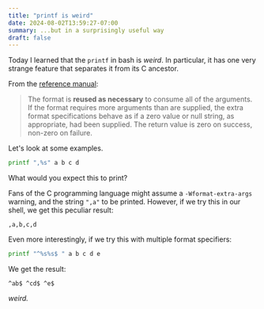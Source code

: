 ```yaml
---
title: "printf is weird"
date: 2024-08-02T13:59:27-07:00
summary: ...but in a surprisingly useful way
draft: false
---
```


Today I learned that the `printf` in bash is *weird*. In particular, it has one very strange feature that separates it from its C ancestor.

From the [reference manual](https://www.gnu.org/software/bash/manual/bash.html#index-printf):
> The format is **reused as necessary** to consume all of the arguments. If the format requires more arguments than are supplied, the extra format specifications behave as if a zero value or null string, as appropriate, had been supplied. The return value is zero on success, non-zero on failure.

Let's look at some examples.

```bash
printf ",%s" a b c d
```

What would you expect this to print?

Fans of the C programming language might assume a `-Wformat-extra-args` warning, and the string `",a"` to be printed. However, if we try this in our shell, we get this peculiar result:

```
,a,b,c,d
```

Even more interestingly, if we try this with multiple format specifiers:

```bash
printf "^%s%s$ " a b c d e
```

We get the result:

```
^ab$ ^cd$ ^e$
```

*weird.*

